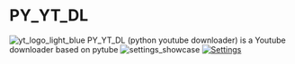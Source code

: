 # PY_YT_DL
![yt_logo_light_blue](https://github.com/LoSh-68/PY_YT_DL/assets/167639498/2b9f0780-94cc-49af-a49e-33ad33689861)
PY_YT_DL (python youtube downloader) is a Youtube downloader based on pytube
![settings_showcase](https://github.com/LoSh-68/PY_YT_DL/assets/167639498/e87f8c95-b195-48aa-8f19-d7c2e0812b34)
<a href="https://www.example.com">
  <img src="https://github.com/LoSh-68/PY_YT_DL/assets/167639498/e87f8c95-b195-48aa-8f19-d7c2e0812b34" alt="Settings">
</a>
